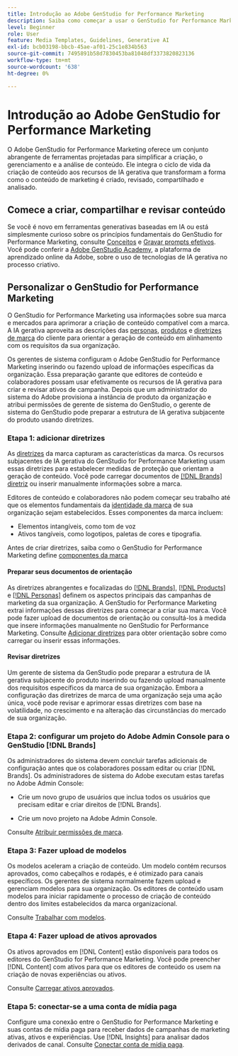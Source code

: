 ```yaml
---
title: Introdução ao Adobe GenStudio for Performance Marketing
description: Saiba como começar a usar o GenStudio for Performance Marketing para gerar conteúdo de marketing alinhado à marca e acelerar o gerenciamento de campanhas.
level: Beginner
role: User
feature: Media Templates, Guidelines, Generative AI
exl-id: bcb03198-bbcb-45ae-af01-25c1e834b563
source-git-commit: 7495891b58d7830453ba81048df3373820823136
workflow-type: tm+mt
source-wordcount: '638'
ht-degree: 0%

---
```


# Introdução ao Adobe GenStudio for Performance Marketing

O Adobe GenStudio for Performance Marketing oferece um conjunto abrangente de ferramentas projetadas para simplificar a criação, o gerenciamento e a análise de conteúdo. Ele integra o ciclo de vida da criação de conteúdo aos recursos de IA gerativa que transformam a forma como o conteúdo de marketing é criado, revisado, compartilhado e analisado.

## Comece a criar, compartilhar e revisar conteúdo

Se você é novo em ferramentas generativas baseadas em IA ou está simplesmente curioso sobre os princípios fundamentais do GenStudio for Performance Marketing, consulte [Conceitos](/help/user-guide/concepts.md) e [Gravar prompts efetivos](/help/user-guide/effective-prompts.md). Você pode conferir a [Adobe GenStudio Academy](https://learningmanager.adobe.com/genstudioacademy), a plataforma de aprendizado online da Adobe, sobre o uso de tecnologias de IA gerativa no processo criativo.

## Personalizar o GenStudio for Performance Marketing

O GenStudio for Performance Marketing usa informações sobre sua marca e mercados para aprimorar a criação de conteúdo compatível com a marca. A IA gerativa aproveita as descrições das [personas](/help/user-guide/guidelines/personas.md), [produtos](/help/user-guide/guidelines/products.md) e [diretrizes de marca](/help/user-guide/guidelines/overview.md) do cliente para orientar a geração de conteúdo em alinhamento com os requisitos da sua organização.

Os gerentes de sistema configuram o Adobe GenStudio for Performance Marketing inserindo ou fazendo upload de informações específicas da organização. Essa preparação garante que editores de conteúdo e colaboradores possam usar efetivamente os recursos de IA gerativa para criar e revisar ativos de campanha. Depois que um administrador do sistema do Adobe provisiona a instância de produto da organização e atribui permissões de gerente de sistema do GenStudio, o gerente de sistema do GenStudio pode preparar a estrutura de IA gerativa subjacente do produto usando diretrizes.

### Etapa 1: adicionar diretrizes

As [diretrizes](/help/user-guide/guidelines/overview.md) da marca capturam as características da marca. Os recursos subjacentes de IA gerativa do GenStudio for Performance Marketing usam essas diretrizes para estabelecer medidas de proteção que orientam a geração de conteúdo. Você pode carregar documentos de [[!DNL Brands] diretriz](/help/user-guide/guidelines/brands.md) ou inserir manualmente informações sobre a marca.

Editores de conteúdo e colaboradores não podem começar seu trabalho até que os elementos fundamentais da [identidade da marca](/help/user-guide/guidelines/brands.md) de sua organização sejam estabelecidos. Esses componentes da marca incluem:

* Elementos intangíveis, como tom de voz
* Ativos tangíveis, como logotipos, paletas de cores e tipografia.

Antes de criar diretrizes, saiba como o GenStudio for Performance Marketing define [componentes da marca](/help/user-guide/guidelines/brands.md)

#### Preparar seus documentos de orientação

As diretrizes abrangentes e focalizadas do [[!DNL Brands]](/help/user-guide/guidelines/brands.md), [[!DNL Products]](/help/user-guide/guidelines/products.md) e [[!DNL Personas]](/help/user-guide/guidelines/personas.md) definem os aspectos principais das campanhas de marketing da sua organização. A GenStudio for Performance Marketing extrai informações dessas diretrizes para começar a criar sua marca. Você pode fazer upload de documentos de orientação ou consultá-los à medida que insere informações manualmente no GenStudio for Performance Marketing. Consulte [Adicionar diretrizes](/help/user-guide/guidelines/overview.md) para obter orientação sobre como carregar ou inserir essas informações.

#### Revisar diretrizes

Um gerente de sistema da GenStudio pode preparar a estrutura de IA gerativa subjacente do produto inserindo ou fazendo upload manualmente dos requisitos específicos da marca de sua organização. Embora a configuração das diretrizes de marca de uma organização seja uma ação única, você pode revisar e aprimorar essas diretrizes com base na volatilidade, no crescimento e na alteração das circunstâncias do mercado de sua organização.

### Etapa 2: configurar um projeto do Adobe Admin Console para o GenStudio [!DNL Brands]

Os administradores do sistema devem concluir tarefas adicionais de configuração antes que os colaboradores possam editar ou criar [!DNL Brands]. Os administradores de sistema do Adobe executam estas tarefas no Adobe Admin Console:

* Crie um novo grupo de usuários que inclua todos os usuários que precisam editar e criar direitos de [!DNL Brands].

* Crie um novo projeto na Adobe Admin Console.

Consulte [Atribuir permissões de marca](configure-brand-permissions.md).

### Etapa 3: Fazer upload de modelos

Os modelos aceleram a criação de conteúdo. Um modelo contém recursos aprovados, como cabeçalhos e rodapés, e é otimizado para canais específicos. Os gerentes de sistema normalmente fazem upload e gerenciam modelos para sua organização. Os editores de conteúdo usam modelos para iniciar rapidamente o processo de criação de conteúdo dentro dos limites estabelecidos da marca organizacional.

Consulte [Trabalhar com modelos](/help/user-guide/content/use-templates.md).

### Etapa 4: Fazer upload de ativos aprovados

Os ativos aprovados em [!DNL Content] estão disponíveis para todos os editores do GenStudio for Performance Marketing. Você pode preencher [!DNL Content] com ativos para que os editores de conteúdo os usem na criação de novas experiências ou ativos.

Consulte [Carregar ativos aprovados](/help/user-guide/content/manage-assets.md).

### Etapa 5: conectar-se a uma conta de mídia paga

Configure uma conexão entre o GenStudio for Performance Marketing e suas contas de mídia paga para receber dados de campanhas de marketing ativas, ativos e experiências. Use [!DNL Insights] para analisar dados derivados de canal. Consulte [Conectar conta de mídia paga](/help/user-guide/connectors/connect-channel.md).
